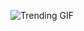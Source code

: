 
<!-- GIF_SECTION -->
![Trending GIF](https://media2.giphy.com/media/v1.Y2lkPThiYjIxNzcyeWUxOXA3MmRxcXJlaDZ6bWpyZGI2ZGVqaGNhdWMwODlrOGF5dWM2MCZlcD12MV9naWZzX3NlYXJjaCZjdD1n/khMQDMRqOBEToISmyp/giphy.gif)
<!-- END_GIF_SECTION -->

